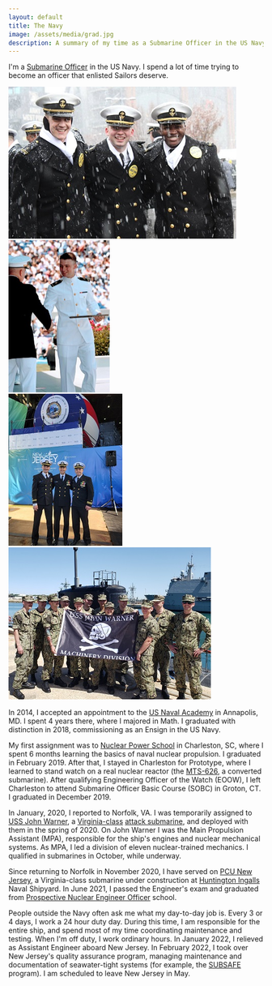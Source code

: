 ```yaml
---
layout: default
title: The Navy
image: /assets/media/grad.jpg
description: A summary of my time as a Submarine Officer in the US Navy.
---
```


I'm a [Submarine Officer](https://www.navy.com/careers/nupoc-submarine-officer) in the US Navy. I spend a lot of time trying to become an officer that enlisted Sailors deserve.

<div class="outer"><div class="block"><img width="450" height="300" src="assets/media/lastonefastone.jpg" alt="The 2017 Army-Navy Game, with my roommates."></div>

<div class="block"><img width="200" height="300" src="assets/media/grad.jpg" alt="Graduating from the Naval Academy."></div>

<div class = "block"><img width = "225" height = "300" src="/assets/media/christening.jpg" alt="Christening PCU New Jersey"></div>

<div class="block"><img width="400" height="300" src="assets/media/jwr.jpg" alt="A port call in Spain with my division of Nuclear Mechanics."></div></div>

In 2014, I accepted an appointment to the [US Naval Academy](https://www.usna.edu/homepage.php) in Annapolis, MD. I spent 4 years there, where I majored in Math. I graduated with distinction in 2018, commissioning as an Ensign in the US Navy.

My first assignment was to [Nuclear Power School](https://www.navsea.navy.mil/Home/NNPTC/) in Charleston, SC, where I spent 6 months learning the basics of naval nuclear propulsion. I graduated in February 2019. After that, I stayed in Charleston for Prototype, where I learned to stand watch on a real nuclear reactor (the [MTS-626](https://en.wikipedia.org/wiki/USS_Daniel_Webster_(SSBN-626)), a converted submarine). After qualifying Engineering Officer of the Watch (EOOW), I left Charleston to attend Submarine Officer Basic Course (SOBC) in Groton, CT. I graduated in December 2019.

In January, 2020, I reported to Norfolk, VA. I was temporarily assigned to [USS John Warner](https://en.wikipedia.org/wiki/USS_John_Warner_(SSN-785)), a [Virginia-class](https://en.wikipedia.org/wiki/Virginia-class_submarine) [attack submarine](https://en.wikipedia.org/wiki/Attack_submarine), and deployed with them in the spring of 2020. On John Warner I was the Main Propulsion Assistant (MPA), responsible for the ship's engines and nuclear mechanical systems. As MPA, I led a division of eleven nuclear-trained mechanics. I qualified in submarines in October, while underway.

Since returning to Norfolk in November 2020, I have served on [PCU New Jersey](https://en.wikipedia.org/wiki/USS_New_Jersey_(SSN-796)), a Virginia-class submarine under construction at [Huntington Ingalls](https://huntingtoningalls.com/) Naval Shipyard. In June 2021, I passed the Engineer's exam and graduated from [Prospective Nuclear Engineer Officer](https://allhands.navy.mil/Stories/Display-Story/Article/1839925/call-me-a-nuclear-engineer/) school.

People outside the Navy often ask me what my day-to-day job is. Every 3 or 4 days, I work a 24 hour duty day. During this time, I am responsible for the entire ship, and spend most of my time coordinating maintenance and testing. When I'm off duty, I work ordinary hours. In January 2022, I relieved as Assistant Engineer aboard New Jersey. In February 2022, I took over New Jersey's quality assurance program, managing maintenance and documentation of seawater-tight systems (for example, the [SUBSAFE](https://en.wikipedia.org/wiki/SUBSAFE) program). I am scheduled to leave New Jersey in May.
